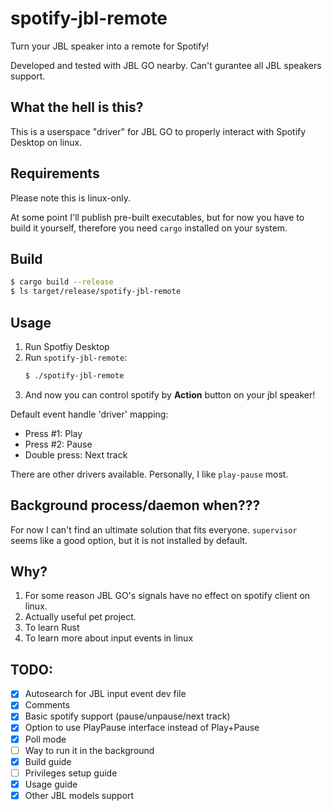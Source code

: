 # spotify-jbl-remote

Turn your JBL speaker into a remote for Spotify!

Developed and tested with JBL GO nearby. Can't gurantee all JBL speakers support.

## What the hell is this?

This is a userspace "driver" for JBL GO to properly interact with Spotify Desktop on linux.

## Requirements

Please note this is linux-only.

At some point I'll publish pre-built executables, but for now you have to build it yourself, therefore you need `cargo` installed on your system.

## Build

```bash
$ cargo build --release
$ ls target/release/spotify-jbl-remote
```

## Usage

1. Run Spotfiy Desktop
2. Run `spotify-jbl-remote`:
   ```bash
   $ ./spotify-jbl-remote
   ```
3. And now you can control spotify by **Action** button on your jbl speaker!

Default event handle 'driver' mapping:
- Press #1: Play
- Press #2: Pause
- Double press: Next track

There are other drivers available. Personally, I like `play-pause` most.

## Background process/daemon when???

For now I can't find an ultimate solution that fits everyone. `supervisor` seems like a good option, but it is not installed by default.

## Why?

1. For some reason JBL GO's signals have no effect on spotify client on linux.
2. Actually useful pet project.
3. To learn Rust
4. To learn more about input events in linux

## TODO:
- [x] Autosearch for JBL input event dev file
- [x] Comments
- [x] Basic spotify support (pause/unpause/next track)
- [x] Option to use PlayPause interface instead of Play+Pause
- [x] Poll mode
- [ ] Way to run it in the background
- [x] Build guide
- [ ] Privileges setup guide
- [x] Usage guide
- [x] Other JBL models support
